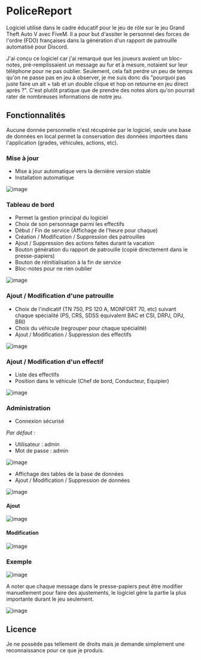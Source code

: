 # PoliceReport
 
Logiciel utilisé dans le cadre éducatif pour le jeu de rôle sur le jeu Grand Theft Auto V avec FiveM. Il a pour but d'assiter le personnel des forces de l'ordre (FDO) françaises dans la génération d'un rapport de patrouille automatisé pour Discord. 

J'ai conçu ce logiciel car j'ai remarqué que les joueurs avaient un bloc-notes, pré-remplissaient un message au fur et à mesure, notaient sur leur téléphone pour ne pas oublier. Seulement, cela fait perdre un peu de temps qu'on ne passe pas en jeu à observer, je me suis donc dis "pourquoi pas juste faire un alt + tab et un double clique et hop on retourne en jeu direct après ?". C'est plutôt pratique que de prendre des notes alors qu'on pourrait rater de nombreuses informations de notre jeu.

## Fonctionnalités

Aucune donnée personnelle n'est récupérée par le logiciel, seule une base de données en local permet la conservation des données importées dans l'application (grades, véhicules, actions, etc).

### Mise à jour

- Mise à jour automatique vers la dernière version stable
- Installation automatique

![image](https://github.com/user-attachments/assets/63ffe08e-0234-41e7-a74c-05c9a54d91d0)

### Tableau de bord

- Permet la gestion principal du logiciel
- Choix de son personnage parmi les effectifs
- Début / Fin de service (Affichage de l'heure pour chaque)
- Création / Modification / Suppression des patrouilles
- Ajout / Suppression des actions faites durant la vacation
- Bouton génération du rapport de patrouille (copié directement dans le presse-papiers)
- Bouton de réinitialisation à la fin de service
- Bloc-notes pour ne rien oublier

![image](https://github.com/Fontom71/PoliceReport/assets/64289613/2bd5e79a-9826-4675-9869-8e505a4a6a02)

### Ajout / Modification d'une patrouille

- Choix de l'indicatif (TN 750, PS 120 A, MONFORT 70, etc) suivant chaque spécialité (PS, CRS, SDSS équivalent BAC et CSI, DRPJ, OPJ, BRI)
- Choix du véhicule (regrouper pour chaque spécialité)
- Ajout / Modification / Suppression des effectifs

![image](https://github.com/Fontom71/PoliceReport/assets/64289613/4c5a0215-605b-4360-9be3-4fbf3769388d)

### Ajout / Modification d'un effectif

- Liste des effectifs
- Position dans le véhicule (Chef de bord, Conducteur, Equipier)

![image](https://github.com/Fontom71/PoliceReport/assets/64289613/8e08676f-ab4a-4265-9d3f-dd84d6670239)

### Administration

- Connexion sécurisé

*Par défaut :*
- Utilisateur : admin
- Mot de passe : admin

![image](https://github.com/user-attachments/assets/33b4b36d-c252-490a-9635-ce87ca30c7f7)

- Affichage des tables de la base de données
- Ajout / Modification / Suppression de données

![image](https://github.com/user-attachments/assets/1257aebb-3da6-4492-af0e-4e1c8f43a2f8)

#### Ajout

![image](https://github.com/user-attachments/assets/8b61bccb-2a1e-4ed4-b08f-730fbc9b2a13)

#### Modification

![image](https://github.com/user-attachments/assets/4160b278-7b72-48f3-a453-13d2e8aebdd6)

### Exemple

![image](https://github.com/Fontom71/PoliceReport/assets/64289613/bf6b6e27-a2eb-4dd4-a8b7-3c814b240a7d)

A noter que chaque message dans le presse-papiers peut être modifier manuellement pour faire des ajustements, le logiciel gère la partie la plus importante durant le jeu seulement.

![image](https://github.com/Fontom71/PoliceReport/assets/64289613/88844b05-8b4c-485b-ac74-2b4325c53f0d)

## Licence

Je ne possède pas tellement de droits mais je demande simplement une reconnaissance pour ce que je produis.

